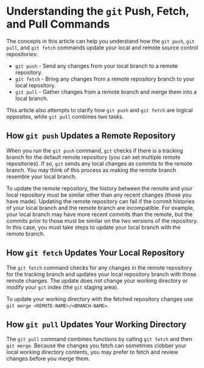 # Understanding the `git` Push, Fetch, and Pull Commands

The concepts in this article can help you understand how the `git push`, `git pull`, and `git fetch` commands update your local and remote source control repositories:

- `git push` - Send any changes from your local branch to a remote repository.
- `git fetch` - Bring any changes from a remote repository branch to your local repository.
- `git pull` - Gather changes from a remote branch and merge them into a local branch.

This article also attempts to clarify how `git push` and `git fetch` are logical opposites, while `git pull` combines two tasks.

## How `git push` Updates a Remote Repository

When you run the `git push` command, `git` checks if there is a tracking branch for the default remote repository (you can set multiple remote repositories). If so, `git` sends any local changes as commits to the remote branch. You may think of this process as making the remote branch resemble your local branch.

To update the remote repository, the history between the remote and your local repository must be similar other than any recent changes (those you have made). Updating the remote repository can fail if the commit histories of your local branch and the remote branch are incompatible. For example, your local branch may have more recent commits than the remote, but the commits prior to those must be similar on the two versions of the repository. In this case, you must take steps to update your local branch with the remote branch.

## How `git fetch` Updates Your Local Repository

The `git fetch` command checks for any changes in the remote repository for the tracking branch  and updates your local repository branch with those remote changes. The update does not change your working directory or modify your `git` index (the `git` staging area).

To update your working directory with the fetched repository changes use `git merge <REMOTE-NAME>/<BRANCH-NAME>`.

## How `git pull` Updates Your Working Directory

The `git pull` command combines functions by calling `git fetch` and then `git merge`. Because the changes you fetch can sometimes clobber your local working directory contents, you may prefer to fetch and review changes before you merge them.
